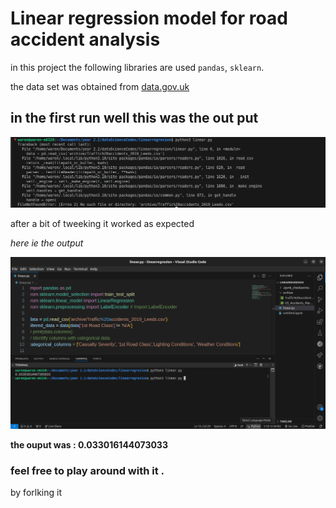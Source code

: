 #  Linear regression model for road accident  analysis

in this project the following  libraries are used `pandas`, `sklearn`.

the data set was obtained from [data.gov.uk]('https://www.data.gov.uk/dataset/6efe5505-941f-45bf-b576-4c1e09b579a1/road-traffic-accidents/datafile/c885f604-ee28-418d-a988-160cde514756/preview')

## in the first run well this was the out put

![path error](https://github.com/William-nyarash/dataScience/blob/main/src%20/images/path%20error.png)

after  a bit of tweeking  it worked as expected

*here ie the output*

![succesful output](https://github.com/William-nyarash/dataScience/blob/main/src%20/images/run.png)

**the ouput was : 0.033016144073033**

### feel free to play around with it .

by forlking it 


